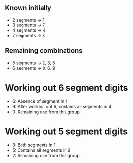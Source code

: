 ## Known initially

* 2 segments -> 1
* 3 segments -> 7
* 4 segments -> 4
* 7 segments -> 8

## Remaining combinations

* 5 segments -> 2, 3, 5
* 6 segments -> 0, 6, 9

# Working out 6 segment digits

* 6: Absence of segment in 1
* 9: After working out 6, contains all segments in 4
* 0: Remaining one from this group

# Working out 5 segment digits

* 3: Both segments in 1
* 5: Contains all segments in 9
* 2: Remaining one from this group